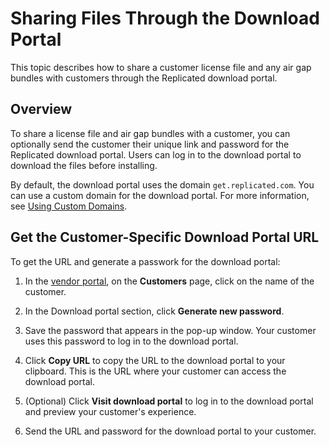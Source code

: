 # Sharing Files Through the Download Portal

This topic describes how to share a customer license file and any air gap bundles with customers through the Replicated download portal.

## Overview

To share a license file and air gap bundles with a customer, you can optionally send the customer their unique link and password for the Replicated download portal. Users can log in to the download portal to download the files before installing.

By default, the download portal uses the domain `get.replicated.com`. You can use a custom domain for the download portal. For more information, see [Using Custom Domains](custom-domains-using).

## Get the Customer-Specific Download Portal URL

To get the URL and generate a passwork for the download portal:

1. In the [vendor portal](https://vendor.replicated.com), on the **Customers** page, click on the name of the customer.

1. In the Download portal section, click **Generate new password**.

1. Save the password that appears in the pop-up window. Your customer uses
this password to log in to the download portal.

1. Click **Copy URL** to copy the URL to the download portal to your clipboard. This is the URL where your customer can access the download portal.

1. (Optional) Click **Visit download portal** to log in to the download portal
and preview your customer's experience.

1. Send the URL and password for the download portal to your customer.